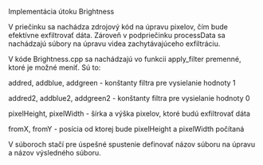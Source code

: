 Implementácia útoku Brightness

V priečinku sa nachádza zdrojový kód na úpravu pixelov, čím bude efektívne exfiltrovať dáta. Zároveň v podpriečinku processData sa nachádzajú súbory na úpravu videa zachytávajúceho exfiltráciu.

V kóde Brightness.cpp sa nachádzajú vo funkcii apply_filter premenné, ktoré je možné meniť. Sú to:
    
addred, addblue, addgreen - konštanty filtra pre vysielanie hodnoty 1

addred2, addblue2, addgreen2 - konštanty filtra pre vysielanie hodnoty 0

pixelHeight, pixelWidth - šírka a výška pixelov, ktoré budú exfiltrovať dáta

fromX, fromY - posícia od ktorej bude pixelHeight a pixelWidth počítaná 

V súboroch stačí pre úspešné spustenie definovať názov súboru na úpravu a názov výsledného súboru.
